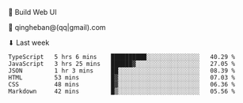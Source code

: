🧙 Build Web UI

📧 qingheban@(qq|gmail).com

⬇ Last week

<!--START_SECTION:waka-->

```text
TypeScript   5 hrs 6 mins    ██████████░░░░░░░░░░░░░░░   40.29 %
JavaScript   3 hrs 25 mins   ██████▓░░░░░░░░░░░░░░░░░░   27.05 %
JSON         1 hr 3 mins     ██░░░░░░░░░░░░░░░░░░░░░░░   08.39 %
HTML         53 mins         █▓░░░░░░░░░░░░░░░░░░░░░░░   07.03 %
CSS          48 mins         █▓░░░░░░░░░░░░░░░░░░░░░░░   06.36 %
Markdown     42 mins         █▒░░░░░░░░░░░░░░░░░░░░░░░   05.56 %
```

<!--END_SECTION:waka-->

<!--
**banqinghe/banqinghe** is a ✨ _special_ ✨ repository because its `README.md` (this file) appears on your GitHub profile.

Here are some ideas to get you started:

- 🔭 I’m currently working on ...
- 🌱 I’m currently learning ...
- 👯 I’m looking to collaborate on ...
- 🤔 I’m looking for help with ...
- 💬 Ask me about ...
- 📫 How to reach me: ...
- 😄 Pronouns: ...
- ⚡ Fun fact: ...
-->
